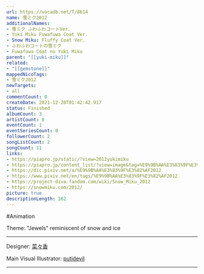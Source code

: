 ```yaml
---
url: https://vocadb.net/T/8614
name: 雪ミク2012
additionalNames: 
- 雪ミク ふわふわコートVer.
- Yuki Miku Fuwafuwa Coat Ver.
- Snow Miku: Fluffy Coat Ver.
- ふわふわコートの雪ミク
- Fuwafuwa Coat no Yuki Miku
parent: "[[yuki-miku]]"
related:
- "[[gemstone]]"
mappedNicoTags:
- 雪ミク2012
newTargets:
- all
commentCount: 0
createDate: 2021-12-20T01:42:42.917
status: Finished
albumCount: 3
artistCount: 0
eventCount: 1
eventSeriesCount: 0
followerCount: 2
songListCount: 2
songCount: 11
links: 
- https://piapro.jp/static/?view=2012yukimiku
- https://piapro.jp/content_list/?view=image&tag=%E9%9B%AA%E3%83%9F%E3%82%AF%EF%BC%92%EF%BC%90%EF%BC%91%EF%BC%92
- https://dic.pixiv.net/a/%E9%9B%AA%E3%83%9F%E3%82%AF2012
- https://www.pixiv.net/en/tags/%E9%9B%AA%E3%83%9F%E3%82%AF2012
- https://project-diva.fandom.com/wiki/Snow_Miku_2012
- https://snowmiku.com/2012/
picture: true
descriptionLength: 162
---
```


#Animation

Theme: "Jewels" reminiscent of snow and ice

----

Designer: [菜々香](https://vocadb.net/Ar/23195)

Main Visual Illustrator: [putidevil](https://vocadb.net/Ar/17328)

---

